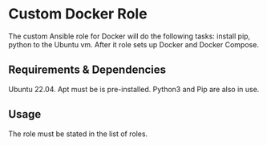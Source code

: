 # Custom Docker Role

The custom Ansible role for Docker will do the following tasks:
install pip, python to the Ubuntu vm. 
After it role sets up Docker and Docker Compose.

## Requirements & Dependencies

Ubuntu 22.04. Apt must be is pre-installed. Python3 and Pip are also in use.

## Usage

The role must be stated in the list of roles.